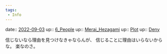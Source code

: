 ```yaml
---
tags:
 - Info
---
```


date:: [2022-09-03](Daily_Note/2022-09-03.md)
up:: [6_People](Bar/Novel/Nacaria/6_People.md)
up:: [Merai_Hezagami](Bar/Novel/Nacaria/Merai_Hezagami.md)
up:: [Plot](Bar/Novel/Chaos/Plot.md)
up:: [Deny](../Bar/Novel/Topics/Deny.md)

信じないなら理由を見つけなきゃならんが、
信じることに理由はいらないからな。
楽なのさ。